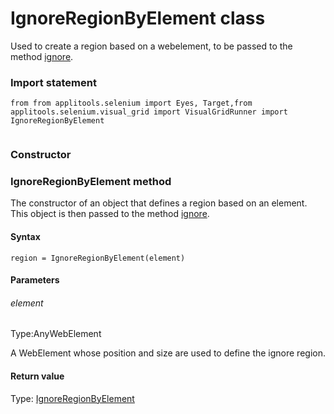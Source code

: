 # IgnoreRegionByElement class
Used to create a region based on a webelement, to be passed to the method [ignore](./target#ignore-method).
 
 ### Import statement 
``` 
from from applitools.selenium import Eyes, Target,from applitools.selenium.visual_grid import VisualGridRunner import IgnoreRegionByElement
 
 ``` 
### Constructor 
### IgnoreRegionByElement method
The constructor of an object that defines a region based on an element. This object is then passed to the method [ignore](./target#ignore-method).

#### Syntax 
 ``` 
region = IgnoreRegionByElement(element)
 ``` 

 #### Parameters 
 ###### element 
  
 Type:AnyWebElement 
  
 A WebElement whose position and size are used to define the ignore region. 
  
 #### Return value 
Type: [IgnoreRegionByElement](./ignoreregionbyelement)